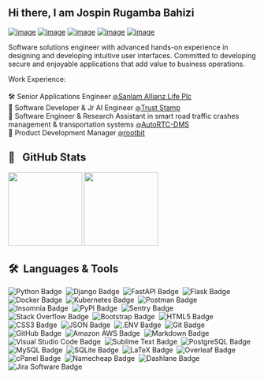 ## Hi there, I am Jospin Rugamba Bahizi

[![image](https://img.shields.io/badge/Website-333c42?style=for-the-badge&logo=medium&logoColor=e1ff01&textColor=e1ff01)](https://rugamba.xyz)
[![image](https://img.shields.io/badge/Gmail-333c42?style=for-the-badge&logo=gmail&logoColor=e1ff01)](mailto:rugambajospin@gmail.com)
[![image](https://img.shields.io/badge/LinkedIn-333c42?style=for-the-badge&logo=linkedin&logoColor=e1ff01)](https://www.linkedin.com/in/jospinbahizi/)
[![image](https://img.shields.io/badge/Instagram-333c42?style=for-the-badge&logo=instagram&logoColor=e1ff01)](https://www.instagram.com/rugamba.jpeg/)
[![image](https://img.shields.io/badge/Twitter-333c42?style=for-the-badge&logo=x&logoColor=e1ff01)](https://x.com/jospinbahizi)


Software solutions engineer with advanced hands-on experience in designing and developing intuitive user interfaces. Committed to developing secure and enjoyable applications that add value to business operations.

Work Experience: <br><br>
🛠  Senior Applications Engineer [<small>@</small>Sanlam Allianz Life Plc](https://rw.sanlamallianz.com) <br>
🔭 Software Developer & Jr AI Engineer [<small>@</small>Trust Stamp](https://truststamp.net) <br>
🌱 Software Engineer & Research Assistant in smart road traffic crashes management & transportation systems [<small>@</small>AutoRTC-DMS](http://autortc.rw/) <br>
👯 Product Development Manager [<small>@</small>rootbit](http://rootbit.rw)

## 🚀 &nbsp; GitHub Stats 
<div>
<img src="https://github-readme-stats.vercel.app/api?username=jospinbahizi&show_icons=true&hide_border=true&theme=nord&inlude_all_commits=true&count_private=true&show_owner=true&bg_color=333c42&title_color=e1ff01&icon_color=e1ff01&border_radius=4.5" height="150">
<img src="https://github-readme-stats.vercel.app/api/top-langs/?username=jospinbahizi&layout=compact&show_icons=true&hide_border=true&theme=nord&inlude_all_commits=true&count_private=true&show_owner=true&size_weight=0&count_weight=1&bg_color=333c42&title_color=e1ff01&icon_color=e1ff01&border_radius=4.5" height="150">
</div>

## 🛠 &nbsp;Languages &amp; Tools
![Python Badge](https://img.shields.io/badge/Python-333C42?logo=python&logoColor=e1ff01&style=flat)&nbsp;
![Django Badge](https://img.shields.io/badge/Django-333C42?logo=django&logoColor=e1ff01&style=flat)&nbsp;
![FastAPI Badge](https://img.shields.io/badge/FastAPI-333C42?logo=fastapi&logoColor=e1ff01&style=flat)&nbsp;
![Flask Badge](https://img.shields.io/badge/Flask-333C42?logo=flask&logoColor=e1ff01&style=flat)&nbsp;
![Docker Badge](https://img.shields.io/badge/Docker-333C42?logo=docker&logoColor=e1ff01&style=flat)&nbsp;
![Kubernetes Badge](https://img.shields.io/badge/Kubernetes-333C42?logo=kubernetes&logoColor=e1ff01&style=flat)&nbsp;
![Postman Badge](https://img.shields.io/badge/Postman-333C42?logo=postman&logoColor=e1ff01&style=flat)&nbsp;
![Insomnia Badge](https://img.shields.io/badge/Insomnia-333C42?logo=insomnia&logoColor=e1ff01&style=flat)&nbsp;
![PyPI Badge](https://img.shields.io/badge/PyPI-333C42?logo=pypi&logoColor=e1ff01&style=flat)&nbsp;
![Sentry Badge](https://img.shields.io/badge/Sentry-333C42?logo=sentry&logoColor=e1ff01&style=flat)&nbsp;
![Stack Overflow Badge](https://img.shields.io/badge/Stack%20Overflow-333C42?logo=stackoverflow&logoColor=e1ff01&style=flat)&nbsp;
![Bootstrap Badge](https://img.shields.io/badge/Bootstrap-333C42?logo=bootstrap&logoColor=e1ff01&style=flat)&nbsp;
![HTML5 Badge](https://img.shields.io/badge/HTML5-333C42?logo=html5&logoColor=e1ff01&style=flat)&nbsp;
![CSS3 Badge](https://img.shields.io/badge/CSS3-333C42?logo=css3&logoColor=e1ff01&style=flat)&nbsp;
![JSON Badge](https://img.shields.io/badge/JSON-333C42?logo=json&logoColor=e1ff01&style=flat)&nbsp;
![.ENV Badge](https://img.shields.io/badge/.ENV-333C42?logo=dotenv&logoColor=e1ff01&style=flat)&nbsp;
![Git Badge](https://img.shields.io/badge/Git-333C42?logo=git&logoColor=e1ff01&style=flat)&nbsp;
![GitHub Badge](https://img.shields.io/badge/GitHub-333C42?logo=github&logoColor=e1ff01&style=flat)&nbsp;
![Amazon AWS Badge](https://img.shields.io/badge/Amazon%20AWS-333C42?logo=amazonaws&logoColor=e1ff01&style=flat)&nbsp;
![Markdown Badge](https://img.shields.io/badge/Markdown-333C42?logo=markdown&logoColor=e1ff01&style=flat)&nbsp;
![Visual Studio Code Badge](https://img.shields.io/badge/Visual%20Studio%20Code-333C42?logo=visualstudiocode&logoColor=e1ff01&style=flat)&nbsp;
![Sublime Text Badge](https://img.shields.io/badge/Sublime%20Text-333C42?logo=sublimetext&logoColor=e1ff01&style=flat)&nbsp;
![PostgreSQL Badge](https://img.shields.io/badge/PostgreSQL-333C42?logo=postgresql&logoColor=e1ff01&style=flat)&nbsp;
![MySQL Badge](https://img.shields.io/badge/MySQL-333C42?logo=mysql&logoColor=e1ff01&style=flat)&nbsp;
![SQLite Badge](https://img.shields.io/badge/SQLite-333C42?logo=sqlite&logoColor=e1ff01&style=flat)&nbsp;
![LaTeX Badge](https://img.shields.io/badge/LaTeX-333C42?logo=latex&logoColor=e1ff01&style=flat)&nbsp;
![Overleaf Badge](https://img.shields.io/badge/Overleaf-333C42?logo=overleaf&logoColor=e1ff01&style=flat)&nbsp;
![cPanel Badge](https://img.shields.io/badge/cPanel-333C42?logo=cpanel&logoColor=e1ff01&style=flat)&nbsp;
![Namecheap Badge](https://img.shields.io/badge/Namecheap-333C42?logo=namecheap&logoColor=e1ff01&style=flat)&nbsp;
![Dashlane Badge](https://img.shields.io/badge/Dashlane-333C42?logo=dashlane&logoColor=e1ff01&style=flat)&nbsp;
![Jira Software Badge](https://img.shields.io/badge/Jira%20Software-333C42?logo=jirasoftware&logoColor=e1ff01&style=flat)&nbsp;
